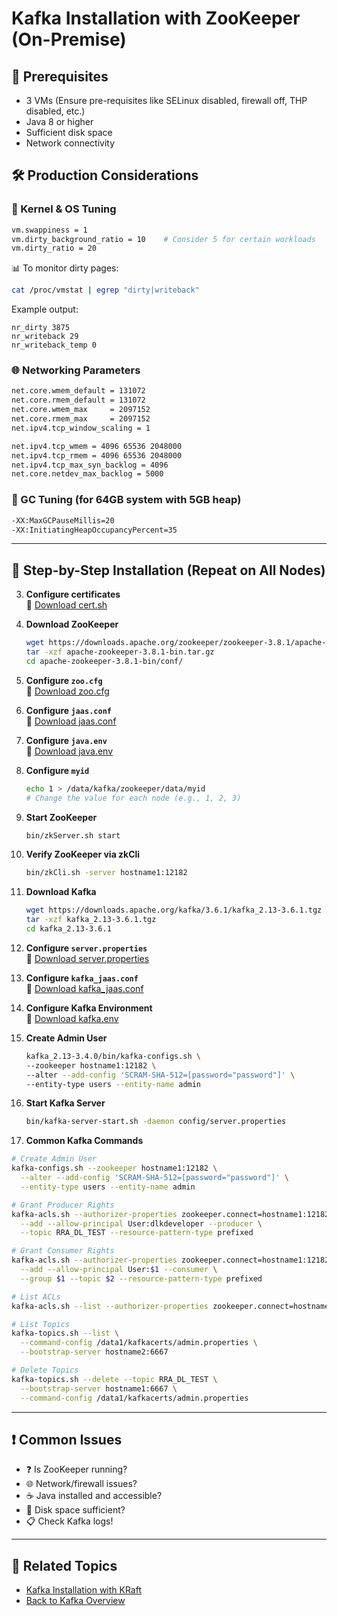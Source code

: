 # Kafka Installation with ZooKeeper (On-Premise)
## 🚀 Prerequisites

- 3 VMs (Ensure pre-requisites like SELinux disabled, firewall off, THP disabled, etc.)
- Java 8 or higher
- Sufficient disk space
- Network connectivity


## 🛠️ Production Considerations

### 🧠 Kernel & OS Tuning

```bash
vm.swappiness = 1
vm.dirty_background_ratio = 10    # Consider 5 for certain workloads
vm.dirty_ratio = 20
```

📊 To monitor dirty pages:
```bash
cat /proc/vmstat | egrep "dirty|writeback"
```
Example output:
```text
nr_dirty 3875
nr_writeback 29
nr_writeback_temp 0
```

### 🌐 Networking Parameters

```bash
net.core.wmem_default = 131072
net.core.rmem_default = 131072
net.core.wmem_max     = 2097152
net.core.rmem_max     = 2097152
net.ipv4.tcp_window_scaling = 1

net.ipv4.tcp_wmem = 4096 65536 2048000
net.ipv4.tcp_rmem = 4096 65536 2048000
net.ipv4.tcp_max_syn_backlog = 4096
net.core.netdev_max_backlog = 5000
```

### 🧹 GC Tuning (for 64GB system with 5GB heap)

```bash
-XX:MaxGCPauseMillis=20
-XX:InitiatingHeapOccupancyPercent=35
```

---

## 🔧 Step-by-Step Installation (Repeat on All Nodes)

3. **Configure certificates**  
   📄 [Download cert.sh](../../files/zk_kafka/cert.sh)

2. **Download ZooKeeper**
   ```bash
   wget https://downloads.apache.org/zookeeper/zookeeper-3.8.1/apache-zookeeper-3.8.1-bin.tar.gz
   tar -xzf apache-zookeeper-3.8.1-bin.tar.gz
   cd apache-zookeeper-3.8.1-bin/conf/
   ```

3. **Configure `zoo.cfg`**  
   📄 [Download zoo.cfg](../../files/zk_kafka/zoo.cfg)

4. **Configure `jaas.conf`**  
   📄 [Download jaas.conf](../../files/zk_kafka/zk_jaas.conf)

5. **Configure `java.env`**  
   📄 [Download java.env](../../files/zk_kafka/java.env)

6. **Configure `myid`**
   ```bash
   echo 1 > /data/kafka/zookeeper/data/myid
   # Change the value for each node (e.g., 1, 2, 3)
   ```

7. **Start ZooKeeper**
   ```bash
   bin/zkServer.sh start
   ```

8. **Verify ZooKeeper via zkCli**
   ```bash
   bin/zkCli.sh -server hostname1:12182
   ```

9. **Download Kafka**
   ```bash
   wget https://downloads.apache.org/kafka/3.6.1/kafka_2.13-3.6.1.tgz
   tar -xzf kafka_2.13-3.6.1.tgz
   cd kafka_2.13-3.6.1
   ```

10. **Configure `server.properties`**  
    📄 [Download server.properties](../../files/zk_kafka/server.properties)

11. **Configure `kafka_jaas.conf`**  
    📄 [Download kafka_jaas.conf](../../files/zk_kafka/kafka_jaas.conf)

12. **Configure Kafka Environment**  
    📄 [Download kafka.env](../../files/zk_kafka/kafka.env)

13. **Create Admin User**
    ```bash
    kafka_2.13-3.4.0/bin/kafka-configs.sh \
    --zookeeper hostname1:12182 \
    --alter --add-config 'SCRAM-SHA-512=[password="password"]' \
    --entity-type users --entity-name admin
    ```

14. **Start Kafka Server**
    ```bash
    bin/kafka-server-start.sh -daemon config/server.properties
    ```

15. **Common Kafka Commands**

```bash
# Create Admin User
kafka-configs.sh --zookeeper hostname1:12182 \
  --alter --add-config 'SCRAM-SHA-512=[password="password"]' \
  --entity-type users --entity-name admin

# Grant Producer Rights
kafka-acls.sh --authorizer-properties zookeeper.connect=hostname1:12182 \
  --add --allow-principal User:dlkdeveloper --producer \
  --topic RRA_DL_TEST --resource-pattern-type prefixed

# Grant Consumer Rights
kafka-acls.sh --authorizer-properties zookeeper.connect=hostname1:12182 \
  --add --allow-principal User:$1 --consumer \
  --group $1 --topic $2 --resource-pattern-type prefixed

# List ACLs
kafka-acls.sh --list --authorizer-properties zookeeper.connect=hostname1:12182

# List Topics
kafka-topics.sh --list \
  --command-config /data1/kafkacerts/admin.properties \
  --bootstrap-server hostname2:6667

# Delete Topics
kafka-topics.sh --delete --topic RRA_DL_TEST \
  --bootstrap-server hostname1:6667 \
  --command-config /data1/kafkacerts/admin.properties
```

---

## ❗ Common Issues

- ❓ Is ZooKeeper running?
- 🌐 Network/firewall issues?
- ☕ Java installed and accessible?
- 💽 Disk space sufficient?
- 📋 Check Kafka logs!

---

## 🔄 Related Topics

- [Kafka Installation with KRaft](kafka_install_kraft.md)
- [Back to Kafka Overview](../kafka.md)


